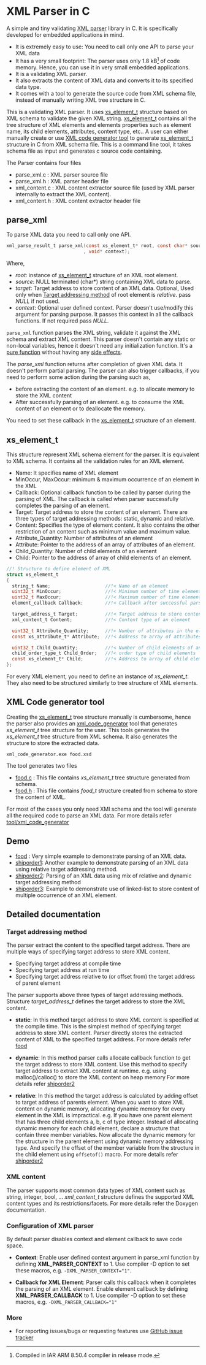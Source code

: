 XML Parser in C
===============

A simple and tiny validating [XML parser][9] library in C. It is specifically developed for embedded applications in mind.

- It is extremely easy to use: You need to call only one API to parse your XML data
- It has a very small footprint: The parser uses only 1.8 kB[^1] of code memory. Hence, you can use it in very small embedded applications.
- It is a validating XML parser.
- It also extracts the content of XML data and converts it to its specified data type.
- It comes with a tool to generate the source code from XML schema file, instead of manually writing XML tree structure in C.

>[^1]: Compiled in IAR ARM 8.50.4 compiler in release mode.

This is a validating XML parser. It uses [xs_element_t](#xs_element_t) structure based on XML schema to validate the given XML string.
[xs_element_t](#xs_element_t) contains all the tree structure of XML elements and elements properties such as element name, its child elements, attributes, content type, etc..
A user can either manually create or use [XML code generator tool](#xml-code-generator-tool) to generate [xs_element_t](#xs_element_t) structure in C from XML schema file.
This is a command line tool, it takes schema file as input and generates c source code containing.

The Parser contains four files
- parse_xml.c   : XML parser source file
- parse_xml.h   : XML parser header file
- xml_content.c : XML content extractor source file (used by XML parser internally to extract the XML content).
- xml_content.h : XML content extractor header file

## parse_xml
To parse XML data you need to call only one API.

```C
xml_parse_result_t parse_xml(const xs_element_t* root, const char* source, void* const target
							, void* context);
```
Where,
- *root*: instance of [xs_element_t](#xs_element_t) structure of an XML root element.
- *source*: NULL terminated (char*) string containing XML data to parse.
- *target*: Target address to store content of an XML data.
Optional, Used only when [Target addressing method](#target-addressing-method) of root element is *relative*.
pass *NULL* if not used.
- *context*: Optional user defined context. Parser doesn't use/modify this argument for parsing purpose.
It passes this context in all the callback functions. If not required pass *NULL*.

`parse_xml` function parses the XML string, validate it against the XML schema and extract XML content.
This parser doesn't contain any static or non-local variables, hence it doesn't need any initialization function.
It's a [pure function](1) without having any [side effects](2).

The *parse_xml* function returns after completion of given XML data. It doesn't perform partial parsing.
The parser can also trigger callbacks, if you need to perform some action during the parsing such as,
- before extracting the content of an element. e.g. to allocate memory to store the XML content
- After successfully parsing of an element. e.g. to consume the XML content of an element or to deallocate the memory.

You need to set these callback in the [xs_element_t](#xs_element_t) structure of an element.

## xs_element_t

This structure represent XML schema element for the parser. It is equivalent to XML schema. It contains all the validation rules for an XML element.
- Name: It specifies name of XML element
- MinOccur, MaxOccur: minimum & maximum occurrence of an element in the XML
- Callback: Optional callback function to be called by parser during the parsing of XML.
The callback is called when parser successfully completes the parsing of an element.
- Target: Target address to store the content of an element. There are three types of target addressing methods: static, dynamic and relative.
- Content: Specifies the type of element content. It also contains the other restriction of an content such as minimum value and maximum value.
- Attribute_Quantity: Number of attributes of an element
- Attribute: Pointer to the address of an array of attributes of an element.
- Child_Quantity: Number of child elements of an element
- Child: Pointer to the address of array of child elements of an element.


```C
//! Structure to define element of XML
struct xs_element_t
{
  string_t Name;                    //!< Name of an element
  uint32_t MinOccur;                //!< Minimum number of time element must occur
  uint32_t MaxOccur;                //!< Maximum number of time element is allowed to occur
  element_callback Callback;        //!< Callback after successful parsing of an element.

  target_address_t Target;          //!< Target address to store content of an element
  xml_content_t Content;            //!< Content type of an element

  uint32_t Attribute_Quantity;      //!< Number of attributes in the element
  const xs_attribute_t* Attribute;  //!< Address to array of attributes

  uint32_t Child_Quantity;          //!< Number of child elements of an element
  child_order_type_t Child_Order;   //!< order type of child elements
  const xs_element_t* Child;        //!< Address to array of child elements
};
```

For every XML element, you need to define an instance of *xs_element_t*. They also need to be structured similarly to tree structure of XML elements.

## XML Code generator tool
Creating the [xs_element_t](#xs_element_t) tree structure manually is cumbersome,
hence the parser also provides an [xml_code_generator][7] tool that generates *xs_element_t* tree structure for the user.
This tools generates the *xs_element_t* tree structure from XML schema. It also generates the structure to store the extracted data.

```shell
xml_code_generator.exe food.xsd
```

The tool generates two files
- [food.c](example/food/src/food.c)    : This file contains *xs_element_t* tree structure generated from schema.
- [food.h](example/food/src/food.h)    : This file contains *food_t* structure created from schema to store the content of XML.

For most of the cases you only need XMl schema and the tool will generate all the required code to parse an XML data.
For more details refer [tool/xml_code_generator][7]

## Demo
- [food][3] : Very simple example to demonstrate parsing of an XML data.
- [shiporder1][4]: Another example to demonstrate parsing of an XML data using relative target addressing method.
- [shiporder2][5]: Parsing of an XML data using mix of relative and dynamic target addressing method
- [shiporder3][6]: Example to demonstrate use of linked-list to store content of multiple occurrence of an XML element.

## Detailed documentation

### Target addressing method
The parser extract the content to the specified target address. There are multiple ways of specifying target address to store XML content.
- Specifying target address at compile time
- Specifying target address at run time
- Specifying target address relative to (or offset from) the target address of parent element

The parser supports above three types of target addressing methods. Structure *target_address_t* defines the target address to store the XML content.

- **static**:
In this method target address to store XML content is specified at the compile time.
This is the simplest method of specifying target address to store XML content.
Parser directly stores the extracted content of XML to the specified target address.
For more details refer [food][3]

- **dynamic**:
In this method parser calls allocate callback function to get the target address to store XML content.
Use this method to specify target address to extract XML content at runtime.
e.g. using malloc()/calloc() to store the XML content on heap memory
For more details refer [shiporder2][5]

- **relative**:
In this method the target address is calculated by adding offset to target address of parents element.
When you want to store XML content on dynamic memory, allocating dynamic memory for every element in the XML is impractical.
e.g. If you have one parent element that has three child elements a, b, c of type integer.
Instead of allocating dynamic memory for each child element, declare a structure that contain three member variables.
Now allocate the dynamic memory for the structure in the parent element using dynamic memory addressing type.
And specify the offset of the member variable from the structure in the child element using `offsetof()` macro.
For more details refer [shiporder2][5]

### XML content
The parser supports most common data types of XML content such as string, integer, bool, ...
*xml_content_t* structure defines the supported XML content types and its restrictions/facets.
For more details refer the Doxygen documentation.

### Configuration of XML parser
By default parser disables context and element callback to save code space.
- **Context**:
Enable user defined context argument in parse_xml function by defining **XML_PARSER_CONTEXT** to 1.
Use compiler -D option to set these macros, e.g. `-DXML_PARSER_CONTEXT="1"`.

- **Callback for XML Element**:
Parser calls this callback when it completes the parsing of an XML element.
Enable element callback by defining **XML_PARSER_CALLBACK** to 1.
Use compiler -D option to set these macros, e.g. `-DXML_PARSER_CALLBACK="1"`

### More
- For reporting issues/bugs or requesting features use [GitHub issue tracker][8]


[1]: https://en.wikipedia.org/wiki/Pure_function
[2]: https://en.wikipedia.org/wiki/Side_effect_(computer_science)
[3]: example/food/README.md
[4]: example/shiporder1/README.md
[5]: example/shiporder2/README.md
[6]: example/shiporder3/README.md
[7]: tool/README.md
[8]: https://github.com/kiishor/miniML-Parser/issues
[9]: https://github.com/kiishor/miniML-Parser
